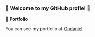 ### :rocket: Welcome to my GitHub profle! :rocket:

:notebook: **Portfolio**

You can see my portfolio at [Ondaniel](https://ondaniel.com.br/).

